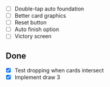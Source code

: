 - [ ] Double-tap auto foundation
- [ ] Better card graphics
- [ ] Reset button
- [ ] Auto finish option
- [ ] Victory screen

## Done
- [x] Test dropping when cards intersect
- [x] Implement draw 3
